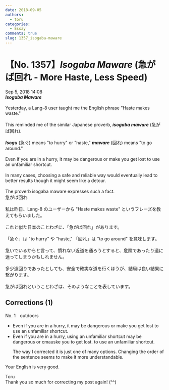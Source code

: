 ```yaml
---
date: 2018-09-05
authors:
  - toru
categories:
  - Essay
comments: true
slug: 1357_isogaba-maware
---
```


# 【No. 1357】<strong><em>Isogaba Maware</strong></em> (急がば回れ - More Haste, Less Speed)
<div class="date">Sep 5, 2018 14:08</div>
<div id="post"><div id="body_show_ori">
<strong><em>Isogaba Maware</strong></em><br/><br/>Yesterday, a Lang-8 user taught me the English phrase "Haste makes waste."<br/><br/>This reminded me of the similar Japanese proverb, <strong><em>isogaba maware</em></strong> (急がば回れ).<br/><br/><strong><em>Isogu</em></strong> (急ぐ) means "to hurry" or "haste," <strong><em>maware</em></strong> (回れ) means "to go around."<br/><br/>Even if you are in a hurry, it may be dangerous or make you get lost to use an unfamiliar shortcut.<br/><br/>In many cases, choosing a safe and reliable way would eventually lead to better results though it might seem like a detour.<br/><br/>The proverb isogaba maware expresses such a fact.
</div></div>

<!-- more -->

<div id="post_ja"><div id="body_show_mo">
急がば回れ<br/><br/>私は昨日、Lang-8 のユーザーから "Haste makes waste" というフレーズを教えてもらいました。<br/><br/>これと似た日本のことわざに、「急がば回れ」があります。<br/><br/>「急ぐ」は "to hurry" や "haste," 「回れ」は "to go around" を意味します。<br/><br/>急いでいるからと言って、慣れない近道を通ろうとすると、危険であったり道に迷ってしまうかもしれません。<br/><br/>多少遠回りであったとしても、安全で確実な道を行くほうが、結局は良い結果に繋がります。<br/><br/>急がば回れということわざは、そのようなことを表しています。
</div></div>

## Corrections (1)
<div id="block"><div class="first_name"> No. 1　<span class="just_name">outdoors</span></div><div id="block2">
<ul class="correction_field">
<li class="incorrect">Even if you are in a hurry, it may be dangerous or make you get lost to use an unfamiliar shortcut.</li>
<li class="corrected correct">
Even if you are in a hurry, <span class="f_red">us</span>i<span class="f_red">ng an unfamiliar shor</span>t<span class="f_red">cut</span> may be dangerous or <span class="f_red">c</span><span class="f_gray"><span class="sline">m</span></span>a<span class="f_red">us</span><span class="f_gray"><span class="sline">k</span></span>e you <span class="f_red">to </span>get lost<span class="f_red">.</span> <span class="f_gray"><span class="sline">to use an unfamiliar shortcut.</span></span>
<p class="correction_comment">The way I corrected it is just one of many options. Changing the order of the sentence seems to make it more understandable.</p>
</li>
</ul>
<p class="comment_small">
 Your English is very good.
</p>

</div><div class="name"><span class="just_name">Toru</span><br>
Thank you so much for correcting my post again! (^^)
</div>
</div>
